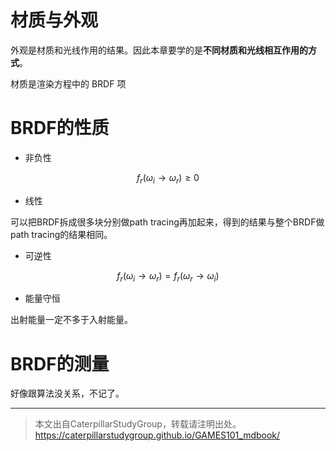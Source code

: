 # 材质与外观

外观是材质和光线作用的结果。因此本章要学的是**不同材质和光线相互作用的方式**。   

材质是渲染方程中的 BRDF 项

# BRDF的性质

- 非负性

$$
f_r(\omega_i\rightarrow \omega_r) \ge 0
$$

- 线性

可以把BRDF拆成很多块分别做path tracing再加起来，得到的结果与整个BRDF做path tracing的结果相同。  

- 可逆性

$$
f_r(\omega_i\rightarrow \omega_r) = f_r(\omega_r\rightarrow \omega_i)
$$

- 能量守恒

出射能量一定不多于入射能量。  

# BRDF的测量

好像跟算法没关系，不记了。

------------------------------

> 本文出自CaterpillarStudyGroup，转载请注明出处。  
> https://caterpillarstudygroup.github.io/GAMES101_mdbook/